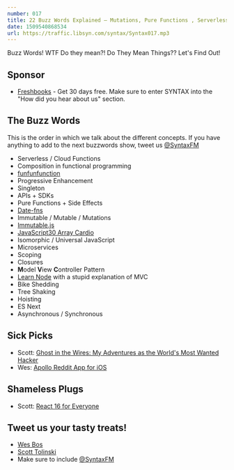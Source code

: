 ```yaml
---
number: 017
title: 22 Buzz Words Explained — Mutations, Pure Functions , Serverless, Hoisting, MVC + More
date: 1509540868534
url: https://traffic.libsyn.com/syntax/Syntax017.mp3
---
```


Buzz Words! WTF Do they mean?! Do They Mean Things?? Let's Find Out!

## Sponsor
* [Freshbooks](https://freshbooks.com/syntax) - Get 30 days free. Make sure to enter SYNTAX into the "How did you hear about us" section.

## The Buzz Words

This is the order in which we talk about the different concepts. If you have anything to add to the next buzzwords show, tweet us [@SyntaxFM](https://twitter.com/syntaxfm)

* Serverless / Cloud Functions
* Composition in functional programming
* [funfunfunction](https://www.youtube.com/channel/UCO1cgjhGzsSYb1rsB4bFe4Q)
* Progressive Enhancement
* Singleton
* APIs + SDKs
* Pure Functions + Side Effects
* [Date-fns](https://date-fns.org/)
* Immutable / Mutable / Mutations
* [Immutable.js](https://facebook.github.io/immutable-js/)
* [JavaScript30 Array Cardio](https://javascript30.com/)
* Isomorphic / Universal JavaScript
* Microservices
* Scoping
* Closures
* **M**odel **V**iew **C**ontroller Pattern
* [Learn Node](https://learnnode.com/) with a stupid explanation of MVC
* Bike Shedding
* Tree Shaking
* Hoisting
* ES Next
* Asynchronous / Synchronous

## Sick Picks
* Scott: [Ghost in the Wires: My Adventures as the World's Most Wanted Hacker](http://amzn.to/2gVP4pH)
* Wes: [Apollo Reddit App for iOS](https://apolloapp.io/)

## Shameless Plugs
* Scott: [React 16 for Everyone](https://www.leveluptutorials.com/store/products/tutorials/lut-dd016)

## Tweet us your tasty treats!
* [Wes Bos](https://twitter.com/wesbos)
* [Scott Tolinski](https://twitter.com/stolinski)
* Make sure to include [@SyntaxFM](https://twitter.com/SyntaxFM)

